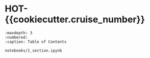 # HOT-{{cookiecutter.cruise_number}}  

```{toctree} 
:maxdepth: 3
:numbered:
:caption: Table of Contents

notebooks/1_section.ipynb

```
